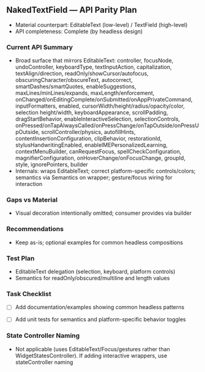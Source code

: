## NakedTextField — API Parity Plan

- Material counterpart: EditableText (low-level) / TextField (high-level)
- API completeness: Complete (by headless design)

### Current API Summary
- Broad surface that mirrors EditableText: controller, focusNode, undoController, keyboardType, textInputAction, capitalization, textAlign/direction, readOnly/showCursor/autofocus, obscuringCharacter/obscureText, autocorrect, smartDashes/smartQuotes, enableSuggestions, maxLines/minLines/expands, maxLength/enforcement, onChanged/onEditingComplete/onSubmitted/onAppPrivateCommand, inputFormatters, enabled, cursorWidth/height/radius/opacity/color, selection height/width, keyboardAppearance, scrollPadding, dragStartBehavior, enableInteractiveSelection, selectionControls, onPressed/onTapAlwaysCalled/onPressChange/onTapOutside/onPressUpOutside, scrollController/physics, autofillHints, contentInsertionConfiguration, clipBehavior, restorationId, stylusHandwritingEnabled, enableIMEPersonalizedLearning, contextMenuBuilder, canRequestFocus, spellCheckConfiguration, magnifierConfiguration, onHoverChange/onFocusChange, groupId, style, ignorePointers, builder
- Internals: wraps EditableText; correct platform-specific controls/colors; semantics via Semantics on wrapper; gesture/focus wiring for interaction

### Gaps vs Material
- Visual decoration intentionally omitted; consumer provides via builder

### Recommendations
- Keep as-is; optional examples for common headless compositions

### Test Plan
- EditableText delegation (selection, keyboard, platform controls)
- Semantics for readOnly/obscured/multiline and length values

### Task Checklist
- [ ] Add documentation/examples showing common headless patterns
- [ ] Add unit tests for semantics and platform-specific behavior toggles



### State Controller Naming
- Not applicable (uses EditableText/Focus/gestures rather than WidgetStatesController). If adding interactive wrappers, use stateController naming
